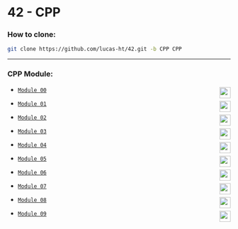 # 42 - CPP

### How to clone:
``` bash
git clone https://github.com/lucas-ht/42.git -b CPP CPP
```

---
### CPP Module:

* [`Module 00`](../../tree/CPP/Module-00) <picture><img height="25" align="right" src="https://img.shields.io/badge/100%25-success"/></picture>

* [`Module 01`](../../tree/CPP/Module-01) <picture><img height="25" align="right" src="https://img.shields.io/badge/100%25-success"/></picture>

* [`Module 02`](../../tree/CPP/Module-02) <picture><img height="25" align="right" src="https://img.shields.io/badge/80%25-success"/></picture>

* [`Module 03`](../../tree/CPP/Module-03) <picture><img height="25" align="right" src="https://img.shields.io/badge/100%25-success"/></picture>

* [`Module 04`](../../tree/CPP/Module-04) <picture><img height="25" align="right" src="https://img.shields.io/badge/80%25-success"/></picture>

* [`Module 05`](../../tree/CPP/Module-05) <picture><img height="25" align="right" src="https://img.shields.io/badge/100%25-success"/></picture>

* [`Module 06`](../../tree/CPP/Module-06) <picture><img height="25" align="right" src="https://img.shields.io/badge/100%25-success"/></picture>

* [`Module 07`](../../tree/CPP/Module-07) <picture><img height="25" align="right" src="https://img.shields.io/badge/100%25-success"/></picture>

* [`Module 08`](../../tree/CPP/Module-08) <picture><img height="25" align="right" src="https://img.shields.io/badge/100%25-success"/></picture>

* [`Module 09`](../../tree/CPP/Module-09) <picture><img height="25" align="right" src="https://img.shields.io/badge/100%25-success"/></picture>
